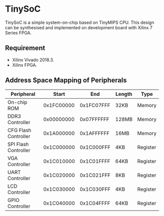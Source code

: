 # TinySoC

TinySoC is a simple system-on-chip based on TinyMIPS CPU. This design can be synthesised and implemented on development board with Xilinx 7 Series FPGA.

## Requirement

* Xilinx Vivado 2018.3.
* Xilinx FPGA.

## Address Space Mapping of Peripherals

| Peripheral            | Start       | End         | Length  | Type      |
| -                     | -           | -           | -       | -         |
| On-chip ROM           | 0x1FC00000  | 0x1FC07FFF  | 32KB    | Memory    |
| DDR3 Controller       | 0x00000000  | 0x07FFFFFF  | 128MB   | Memory    |
| CFG Flash Controller  | 0x1A000000  | 0x1AFFFFFF  | 16MB    | Memory    |
| SPI Flash Controller  | 0x1C000000  | 0x1C000FFF  | 4KB     | Register  |
| VGA Controller        | 0x1C010000  | 0x1C01FFFF  | 64KB    | Register  |
| UART Controller       | 0x1C020000  | 0x1C021FFF  | 8KB     | Register  |
| LCD Controller        | 0x1C030000  | 0x1C030FFF  | 4KB     | Register  |
| GPIO Controller       | 0x1C040000  | 0x1C04FFFF  | 64KB    | Register  |
